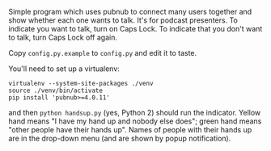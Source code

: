Simple program which uses pubnub to connect many users together and show whether each one wants to talk. It's for podcast presenters. To indicate you want to talk, turn on Caps Lock. To indicate that you don't want to talk, turn Caps Lock off again.

Copy `config.py.example` to `config.py` and edit it to taste.

You'll need to set up a virtualenv:

```
virtualenv --system-site-packages ./venv
source ./venv/bin/activate
pip install 'pubnub>=4.0.11'
```

and then `python handsup.py` (yes, Python 2) should run the indicator. Yellow hand means "I have my hand up and nobody else does"; green hand means "other people have their hands up". Names of people with their hands up are in the drop-down menu (and are shown by popup notification).

